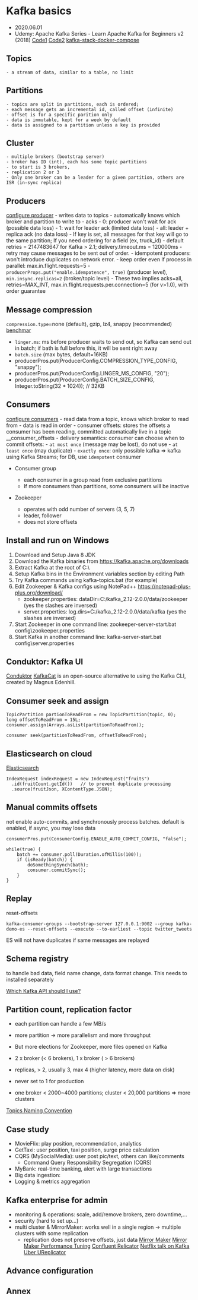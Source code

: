 # Kafka basics
- 2020.06.01
- Udemy: Apache Kafka Series - Learn Apache Kafka for Beginners v2 (2018)
[Code1](https://courses.datacumulus.com/downloads/kafka-beginners-bu5/)
[Code2](https://github.com/simplesteph/kafka-beginners-course)
[kafka-stack-docker-compose](https://github.com/simplesteph/kafka-stack-docker-compose)

## Topics
    - a stream of data, similar to a table, no limit

## Partitions
    - topics are split in partitions, each is ordered;
    - each message gets an incremental id, called offset (infinite)
    - offset is for a specific parition only
    - data is immutable, kept for a week by default
    - data is assigned to a partition unless a key is provided

## Cluster
    - multiple brokers (bootstrap server)
    - broker has ID (int), each has some topic partitions
    - to start is 3 brokers, 
    - replication 2 or 3
    - Only one broker can be a leader for a given partition, others are ISR (in-sync replica)
    
## Producers
[configure producer](https://kafka.apache.org/documentation/#producerconfigs)
    - writes data to topics
    - automatically knows which broker and partition to write to
    - acks
        - 0: producer won't wait for ack (possible data loss)
        - 1: wait for leader ack (limited data loss)
        - all: leader + replica ack (no data loss)
    - If key is set, all messages for that key will go to the same partition; If you need ordering for a field (ex, truck_id)
    - default retries = 2147483647 for Kafka > 2.1; delivery.timeout.ms = 120000ms
    - retry may cause messages to be sent out of order. 
        - idempotent producers: won't introduce duplicates on network error.
        - keep order even if process in parallel: max.in.flight.requests=5
        - `producerProps.put("enable.idempotence", true)` (producer level), `min.insync.replicas=2` (broker/topic level)
        - These two implies acks=all, retries=MAX_INT, max.in.flight.requests.per.connection=5 (for v>1.0), with order guarantee

## Message compression
`compression.type`=none (default), gzip, lz4, snappy (recommended)
[benchmar](https://blog.cloudflare.com/squeezing-the-firehose)
- `linger.ms`: ms before producer waits to send out, so Kafka can send out in batch; if bath is full before this, it will be sent right away
- `batch.size` (max bytes, default=16KB)
- producerPros.put(ProducerConfig.COMPRESSION_TYPE_CONFIG, "snappy");
- producerPros.put(ProducerConfig.LINGER_MS_CONFIG, "20");
- producerPros.put(ProducerConfig.BATCH_SIZE_CONFIG, Integer.toString(32 * 1024)); // 32KB

## Consumers
[configure consumers](https://kafka.apache.org/documentation/#consumerconfigs)
    - read data from a topic, knows which broker to read from
    - data is read in order
    - consumer offsets: stores the offsets a consumer has been reading, committed automatically live in a topic __consumer_offsets
    - delivery semantics: consumer can choose when to commit offsets:
        - `at most once` (message may be lost), do not use
        - `at least once` (may duplicate)
        - `exactly once`: only possible kafka => kafka using Kafka Streams; for DB, use `idempotent` consumer

- Consumer group
    - each consumer in a group read from exclusive partitions
    - If more consumers than partitions, some consumers will be inactive

- Zookeeper
    - operates with odd number of servers (3, 5, 7)
    - leader, follower
    - does not store offsets


## Install and run on Windows
1. Download and Setup Java 8 JDK
2. Download the Kafka binaries from https://kafka.apache.org/downloads
3. Extract Kafka at the root of C:\
4. Setup Kafka bins in the Environment variables section by editing Path
5. Try Kafka commands using kafka-topics.bat (for example)
6. Edit Zookeeper & Kafka configs using NotePad++ https://notepad-plus-plus.org/download/
    - zookeeper.properties: dataDir=C:/kafka_2.12-2.0.0/data/zookeeper (yes the slashes are inversed)
    - server.properties: log.dirs=C:/kafka_2.12-2.0.0/data/kafka (yes the slashes are inversed)
7. Start Zookeeper in one command line: zookeeper-server-start.bat config\zookeeper.properties
8. Start Kafka in another command line: kafka-server-start.bat config\server.properties


## Conduktor: Kafka UI
[Conduktor](https://www.conduktor.io)
[KafkaCat](https://github.com/edenhill/kafkacat) is an open-source alternative to using the Kafka CLI, created by Magnus Edenhill.


## Consumer seek and assign
```
TopicPartition partionToReadFrom = new TopicPartition(topic, 0);
long offsetToReadFrom = 15L;
consumer.assign(Arrays.asList(partitionToReadFrom));

consumer seek(partitionToReadFrom, offsetToReadFrom);
```

## Elasticsearch on cloud
[Elasticsearch](https://bonsai.io)
```
IndexRequest indexRequest = new IndexRequest("fruits")
  .id(fruitCount.getId())   // to prevent duplicate processing
  .source(fruitJson, XContentType.JSON);
```

## Manual commits offsets
not enable auto-commits, and synchronously process batches. 
default is enabled, if async, you may lose data

```
consumerPros.put(ConsumerConfig.ENABLE_AUTO_COMMIT_CONFIG, "false");

while(true) {
    batch += consumer.poll(Duration.ofMillis(100));
    if (isReady(batch)) {
        doSomethingSynch(bath);
        consumer.commitSync();
    }
}
```

## Replay
reset-offsets
```
kafka-consumer-groups --bootstrap-server 127.0.0.1:9002 --group kafka-demo-es --reset-offsets --execute --to-earliest --topic twitter_tweets
```
ES will not have duplicates if same messages are replayed

## Schema registry
to handle bad data, field name change, data format change.
This needs to installed separately

[Which Kafka API should I use?](https://medium.com/@stephane.maarek/the-kafka-api-battle-producer-vs-consumer-vs-kafka-connect-vs-kafka-streams-vs-ksql-ef584274c1e)


## Partition count, replication factor
- each partition can handle a few MB/s
- more partition -> more parallelism and more throughput
- But more elections for Zookeeper, more files opened on Kafka
- 2 x broker (< 6 brokers), 1 x broker ( > 6 brokers)

- replicas, > 2, usually 3, max 4 (higher latency, more data on disk)
- never set to 1 for production
- one broker < 2000~4000 partitions; cluster < 20,000 partitions => more clusters

[Topics Naming Convention](https://medium.com/@criccomini/how-to-paint-a-bike-shed-kafka-topic-naming-conventions-1b7259790073)

## Case study
- MovieFlix: play position, recommendation, analytics
- GetTaxi: user position, taxi position, surge price calculation
- CQRS (MySocialMedia): user post pic/text, others can like/comments
    - Command Query Responsibility Segregation (CQRS)
- MyBank: real-time banking, alert with large transactions
- Big data ingestion: 
- Logging & metrics aggregation

## Kafka enterprise for admin
- monitoring & operations: scale, add/remove brokers, zero downtime,...
- security (hard to set up...)
- multi cluster & MirrorMaker: works well in a single region -> multiple clusters with some replication
    - replication does not preserve offsets, just data
[Mirror Maker](https://cwiki.apache.org/confluence/pages/viewpage.action?pageId=27846330)
[Mirror Maker Performance Tuning](https://engineering.salesforce.com/mirrormaker-performance-tuning-63afaed12c21?gi=af0d1d20dbf4)
[Confluent Relicator](https://docs.confluent.io/current/multi-dc-deployments/replicator/replicator-tuning.html#improving-network-utilization-of-a-connect-task)
[Netflix talk on Kafka](https://www.confluent.io/kafka-summit-sf17/multitenant-multicluster-and-hieracrchical-kafka-messaging-service/)
[Uber UReplicator](https://eng.uber.com/ureplicator-apache-kafka-replicator)


## Advance configuration

## Annex

